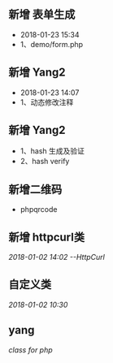 ## 新增 表单生成
* 2018-01-23 15:34
* 1、demo/form.php

## 新增 Yang2 
* 2018-01-23 14:07
* 1、动态修改注释

## 新增 Yang2
* 1、hash 生成及验证
* 2、hash verify

## 新增二维码
* phpqrcode


## 新增 httpcurl类
*2018-01-02 14:02 --HttpCurl*

## 自定义类
*2018-01-02 10:30*

## yang
*class for php*
